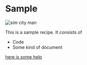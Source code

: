Sample
======

![sim city man](https://raw.github.com/enochchu/lrdcom-recipes/master/js/sample/sample.jpg)

This is a sample recipe. It consists of
- Code
- Some kind of document

[here is some help](https://github.com/adam-p/markdown-here/wiki/Markdown-Cheatsheet)
